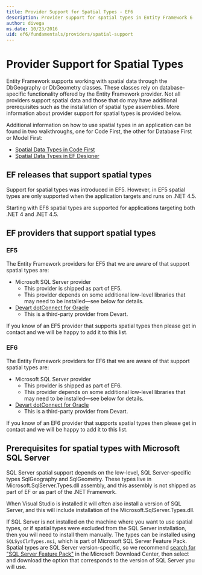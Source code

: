 ```yaml
---
title: Provider Support for Spatial Types - EF6
description: Provider support for spatial types in Entity Framework 6
author: divega
ms.date: 10/23/2016
uid: ef6/fundamentals/providers/spatial-support
---
```

# Provider Support for Spatial Types
Entity Framework supports working with spatial data through the DbGeography or DbGeometry classes. These classes rely on database-specific functionality offered by the Entity Framework provider. Not all providers support spatial data and those that do may have additional prerequisites such as the installation of spatial type assemblies. More information about provider support for spatial types is provided below.  

Additional information on how to use spatial types in an application can be found in two walkthroughs, one for Code First, the other for Database First or Model First:  

- [Spatial Data Types in Code First](xref:ef6/modeling/code-first/data-types/spatial)  
- [Spatial Data Types in EF Designer](xref:ef6/modeling/designer/data-types/spatial)  

## EF releases that support spatial types  

Support for spatial types was introduced in EF5. However, in EF5 spatial types are only supported when the application targets and runs on .NET 4.5.  

Starting with EF6 spatial types are supported for applications targeting both .NET 4 and .NET 4.5.  

## EF providers that support spatial types  

### EF5  

The Entity Framework providers for EF5 that we are aware of that support spatial types are:  

- Microsoft SQL Server provider  
    - This provider is shipped as part of EF5.  
    - This provider depends on some additional low-level libraries that may need to be installed—see below for details.  
- [Devart dotConnect for Oracle](https://www.devart.com/dotconnect/oracle/)  
    - This is a third-party provider from Devart.  

If you know of an EF5 provider that supports spatial types then please get in contact and we will be happy to add it to this list.  

### EF6  

The Entity Framework providers for EF6 that we are aware of that support spatial types are:  

- Microsoft SQL Server provider  
    - This provider is shipped as part of EF6.  
    - This provider depends on some additional low-level libraries that may need to be installed—see below for details.  
- [Devart dotConnect for Oracle](https://www.devart.com/dotconnect/oracle/)  
    - This is a third-party provider from Devart.  

If you know of an EF6 provider that supports spatial types then please get in contact and we will be happy to add it to this list.  

## Prerequisites for spatial types with Microsoft SQL Server  

SQL Server spatial support depends on the low-level, SQL Server-specific types SqlGeography and SqlGeometry. These types live in Microsoft.SqlServer.Types.dll assembly, and this assembly is not shipped as part of EF or as part of the .NET Framework.  

When Visual Studio is installed it will often also install a version of SQL Server, and this will include installation of the Microsoft.SqlServer.Types.dll.  

If SQL Server is not installed on the machine where you want to use spatial types, or if spatial types were excluded from the SQL Server installation, then you will need to install them manually. The types can be installed using `SQLSysClrTypes.msi`, which is part of Microsoft SQL Server Feature Pack. Spatial types are SQL Server version-specific, so we recommend [search for "SQL Server Feature Pack"](https://www.microsoft.com/search/result.aspx?q=sql+server+feature+pack) in the Microsoft Download Center, then select and download the option that corresponds to the version of SQL Server you will use.

